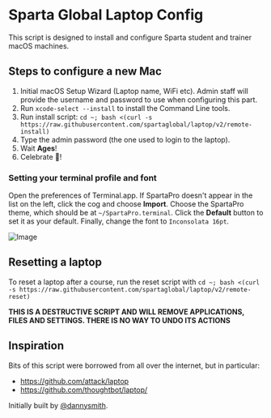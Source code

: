 # Sparta Global Laptop Config

This script is designed to install and configure Sparta student and trainer macOS machines.

## Steps to configure a new Mac

1. Initial macOS Setup Wizard (Laptop name, WiFi etc). Admin staff will provide the username and password to use when configuring this part.
2. Run `xcode-select --install` to install the Command Line tools.
3. Run install script: `cd ~; bash <(curl -s https://raw.githubusercontent.com/spartaglobal/laptop/v2/remote-install)`
4. Type the admin password (the one used to login to the laptop).
5. Wait **Ages**!
6. Celebrate 🍻!

### Setting your terminal profile and font

Open the preferences of Terminal.app. If SpartaPro doesn't appear in the list on the left, click the cog and choose **Import**. Choose the SpartaPro theme, which should be at `~/SpartaPro.terminal`. Click the **Default** button to set it as your default. Finally, change the font to `Inconsolata 16pt`.

![Image](https://raw.githubusercontent.com/spartaglobal/laptop/master/assets/terminal.png)

## Resetting a laptop

To reset a laptop after a course, run the reset script with `cd ~; bash <(curl -s https://raw.githubusercontent.com/spartaglobal/laptop/v2/remote-reset)`

**THIS IS A DESTRUCTIVE SCRIPT AND WILL REMOVE APPLICATIONS, FILES AND SETTINGS. THERE IS NO WAY TO UNDO ITS ACTIONS**

## Inspiration

Bits of this script were borrowed from all over the internet, but in particular:

- <https://github.com/attack/laptop>
- <https://github.com/thoughtbot/laptop/>

Initially built by [@dannysmith](http://github.com/dannysmith).
